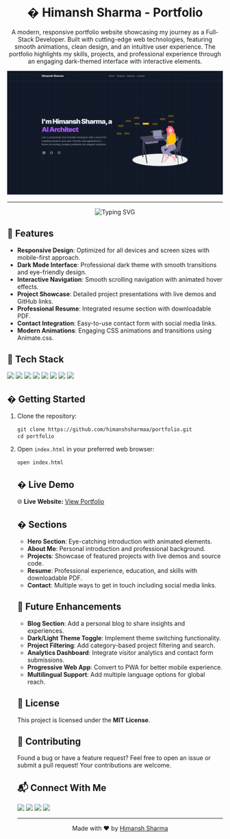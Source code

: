  <h1 align="center">� Himansh Sharma - Portfolio</h1>

<p align="center">
  A modern, responsive portfolio website showcasing my journey as a Full-Stack Developer. Built with cutting-edge web technologies, featuring smooth animations, clean design, and an intuitive user experience. The portfolio highlights my skills, projects, and professional experience through an engaging dark-themed interface with interactive elements.
</p>

<div align="center">
    <img src="https://github.com/himanshsharmaa/portfolio/blob/main/images/project/project-image.png?raw=true" alt="Portfolio Header" />
</div>

------

<p align="center">
  <img src="https://readme-typing-svg.herokuapp.com?font=Fira+Code&size=22&pause=1000&color=4CAF50&center=true&vCenter=true&width=435&lines=Full-Stack+Developer;Creative+Problem+Solver;Modern+Web+Technologies;Always+Learning" alt="Typing SVG">
</p>

<h2 align="left">🌟 Features</h2>
<ul>
  <li><strong>Responsive Design</strong>: Optimized for all devices and screen sizes with mobile-first approach.</li>
  <li><strong>Dark Mode Interface</strong>: Professional dark theme with smooth transitions and eye-friendly design.</li>
  <li><strong>Interactive Navigation</strong>: Smooth scrolling navigation with animated hover effects.</li>
  <li><strong>Project Showcase</strong>: Detailed project presentations with live demos and GitHub links.</li>
  <li><strong>Professional Resume</strong>: Integrated resume section with downloadable PDF.</li>
  <li><strong>Contact Integration</strong>: Easy-to-use contact form with social media links.</li>
  <li><strong>Modern Animations</strong>: Engaging CSS animations and transitions using Animate.css.</li>
</ul>

<h2 align="left">🔧 Tech Stack</h2>
<p align="left">
  <a href="https://www.html.com/" target="_blank"><img src="https://img.shields.io/badge/HTML5-E34F26?style=for-the-badge&logo=html5&logoColor=white"/></a>
  <a href="https://www.w3.org/Style/CSS/" target="_blank"><img src="https://img.shields.io/badge/CSS3-1572B6?style=for-the-badge&logo=css3&logoColor=white"/></a>
  <a href="https://developer.mozilla.org/en-US/docs/Web/JavaScript" target="_blank"><img src="https://img.shields.io/badge/JavaScript-F7DF1E?style=for-the-badge&logo=javascript&logoColor=black"/></a>
  <a href="https://getbootstrap.com/" target="_blank"><img src="https://img.shields.io/badge/Bootstrap-563D7C?style=for-the-badge&logo=bootstrap&logoColor=white"/></a>
  <a href="https://jquery.com/" target="_blank"><img src="https://img.shields.io/badge/jQuery-0769AD?style=for-the-badge&logo=jquery&logoColor=white"/></a>
  <a href="https://animate.style/" target="_blank"><img src="https://img.shields.io/badge/Animate.css-FF6B6B?style=for-the-badge&logo=css3&logoColor=white"/></a>
  <a href="https://iconscout.com/unicons" target="_blank"><img src="https://img.shields.io/badge/Unicons-667EEA?style=for-the-badge&logo=iconify&logoColor=white"/></a>
  <a href="https://github.com/" target="_blank"><img src="https://img.shields.io/badge/GitHub-181717?style=for-the-badge&logo=github&logoColor=white"/></a>
</p>

<h2 align="left">� Getting Started</h2>
<ol>
  <li>Clone the repository:
    <pre><code>git clone https://github.com/himanshsharmaa/portfolio.git
cd portfolio</code></pre>
  </li>
  <li>Open <code>index.html</code> in your preferred web browser:
    <pre><code>open index.html</code></pre>
  </li>

<h2 align="left">� Live Demo</h2>
<p>
  🌐 <strong>Live Website:</strong> <a href="https://himanshsharmaa.github.io/portfolio/" target="_blank">View Portfolio</a>
</p>

<h2 align="left">� Sections</h2>
<ul>
  <li><strong>Hero Section</strong>: Eye-catching introduction with animated elements.</li>
  <li><strong>About Me</strong>: Personal introduction and professional background.</li>
  <li><strong>Projects</strong>: Showcase of featured projects with live demos and source code.</li>
  <li><strong>Resume</strong>: Professional experience, education, and skills with downloadable PDF.</li>
  <li><strong>Contact</strong>: Multiple ways to get in touch including social media links.</li>
</ul>

<h2 align="left">🔮 Future Enhancements</h2>
<ul>
  <li><strong>Blog Section</strong>: Add a personal blog to share insights and experiences.</li>
  <li><strong>Dark/Light Theme Toggle</strong>: Implement theme switching functionality.</li>
  <li><strong>Project Filtering</strong>: Add category-based project filtering and search.</li>
  <li><strong>Analytics Dashboard</strong>: Integrate visitor analytics and contact form submissions.</li>
  <li><strong>Progressive Web App</strong>: Convert to PWA for better mobile experience.</li>
  <li><strong>Multilingual Support</strong>: Add multiple language options for global reach.</li>
</ul>

<h2 align="left">📝 License</h2>
<p align="left">This project is licensed under the <strong>MIT License</strong>.</p>

<h2 align="left">🤝 Contributing</h2>
<p>
  Found a bug or have a feature request? Feel free to open an issue or submit a pull request! Your contributions are welcome.
</p>

<h2 align="left">📬 Connect With Me</h2>
<p align="left">
  <a href="mailto:talk.himanshsharma@gmail.com"><img src="https://img.shields.io/badge/Email-D14836?style=for-the-badge&logo=gmail&logoColor=white"/></a>
  <a href="https://linkedin.com/in/himanshsharmaa" target="_blank"><img src="https://img.shields.io/badge/LinkedIn-0077B5?style=for-the-badge&logo=linkedin&logoColor=white"/></a>
  <a href="https://github.com/himanshsharmaa" target="_blank"><img src="https://img.shields.io/badge/GitHub-181717?style=for-the-badge&logo=github&logoColor=white"/></a>
  <a href="https://x.com/himanshsharmaa" target="_blank"><img src="https://img.shields.io/badge/Twitter-1DA1F2?style=for-the-badge&logo=twitter&logoColor=white"/></a>
</p>

------

<p align="center">Made with ❤️ by <a href="https://github.com/himanshsharmaa">Himansh Sharma</a></p>

